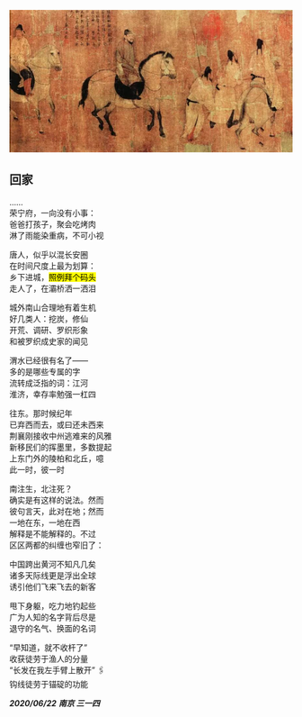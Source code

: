 ![游骑图](../_pic/游骑图.jpg)

## 回家

……</br>
荣宁府，一向没有小事：</br>
爸爸打孩子，聚会吃烤肉</br>
淋了雨能染重病，不可小视</br>

唐人，似乎以混长安圈</br>
在时间尺度上最为划算：</br>
乡下进城，<mark>照例拜个码头</mark></br>
走人了，在灞桥洒一洒泪</br>

城外南山合理地有着生机</br>
好几类人：挖炭，修仙</br>
开荒、调研、罗织形象</br>
和被罗织成史家的闻见</br>

渭水已经很有名了——</br>
多的是哪些专属的字</br>
流转成泛指的词：江河</br>
淮济，幸存率勉强一杠四</br>

往东。那时候纪年</br>
已弃西而去，或曰还未西来</br>
荆襄刚接收中州逃难来的风雅</br>
新移民们的挥墨里，多数提起</br>
上东门外的陵柏和北丘，噫</br>
此一时，彼一时</br>

南注生，北注死？</br>
确实是有这样的说法。然而</br>
彼句言天，此对在地；然而</br>
一地在东，一地在西</br>
解释是不能解释的。不过</br>
区区两都的纠缠也窄旧了：</br>

中国跨出黄河不知凡几矣</br>
诸多天际线更是浮出全球</br>
诱引他们飞来飞去的新客</br>

甩下身躯，吃力地钓起些</br>
广为人知的名字背后尽是</br>
退守的名气、换面的名词</br>

“早知道，就不收杆了”</br>
收获徒劳于渔人的分量</br>
“长发在我左手臂上散开”<span title="语出杨牧《味吉尔》"> 🖇 </span></br>
钩线徒劳于锚碇的功能</br>

***2020/06/22*** ***南京 三一四***